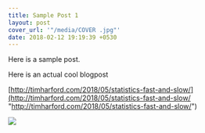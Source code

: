 ```yaml
---
title: Sample Post 1
layout: post
cover_url: '"/media/COVER .jpg"'
date: 2018-02-12 19:19:39 +0530
---
```

Here is a sample post.

Here is an actual cool blogpost

[http://timharford.com/2018/05/statistics-fast-and-slow/](http://timharford.com/2018/05/statistics-fast-and-slow/ "http://timharford.com/2018/05/statistics-fast-and-slow/")

![](/uploads/2018/05/17/periodicTable_20120926101018.png)